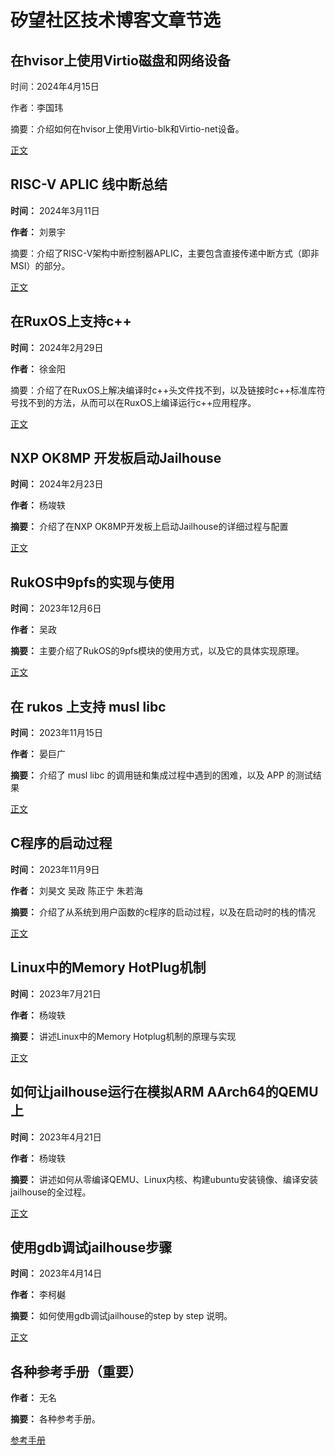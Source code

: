 # 矽望社区技术博客文章节选

## 在hvisor上使用Virtio磁盘和网络设备

时间：2024年4月15日

作者：李国玮

摘要：介绍如何在hvisor上使用Virtio-blk和Virtio-net设备。

[正文](2024/20240415_Virtio_devices_tutorial.md)

## RISC-V APLIC 线中断总结

**时间：** 2024年3月11日

**作者：** 刘景宇

摘要：介绍了RISC-V架构中断控制器APLIC，主要包含直接传递中断方式（即非MSI）的部分。

[正文](2024/20240311_APLIC.md)

## 在RuxOS上支持c++

**时间：** 2024年2月29日

**作者：** 徐金阳

摘要：介绍了在RuxOS上解决编译时c++头文件找不到，以及链接时c++标准库符号找不到的方法，从而可以在RuxOS上编译运行c++应用程序。

[正文](2024/20240229_Support_c++_on_RuxOS.md)


## NXP OK8MP 开发板启动Jailhouse

**时间：** 2024年2月23日

**作者：** 杨竣轶

**摘要：** 介绍了在NXP OK8MP开发板上启动Jailhouse的详细过程与配置

[正文](2023/20240223_NXP_Boot_Jailhouse_Tutorial.md)


## RukOS中9pfs的实现与使用

**时间：** 2023年12月6日

**作者：** 吴政

**摘要：** 主要介绍了RukOS的9pfs模块的使用方式，以及它的具体实现原理。

[正文](2023/20231113_how-9pfs-is-integrated-to-rukos.md)


## 在 rukos 上支持 musl libc

**时间：** 2023年11月15日

**作者：** 晏巨广

**摘要：** 介绍了 musl libc 的调用链和集成过程中遇到的困难，以及 APP 的测试结果

[正文](2023/20231115_MUSL_on_Rukos.md)


## C程序的启动过程

**时间：** 2023年11月9日

**作者：** 刘昊文 吴政 陈正宁 朱若海

**摘要：** 介绍了从系统到用户函数的c程序的启动过程，以及在启动时的栈的情况

[正文](2023/20231109_cstart.md)


## Linux中的Memory HotPlug机制

**时间：** 2023年7月21日

**作者：** 杨竣轶

**摘要：** 讲述Linux中的Memory Hotplug机制的原理与实现

[正文](2023/20230721_Linux_Memory_Hotplug.md)


## 如何让jailhouse运行在模拟ARM AArch64的QEMU上

**时间：** 2023年4月21日

**作者：** 杨竣轶

**摘要：** 讲述如何从零编译QEMU、Linux内核、构建ubuntu安装镜像、编译安装jailhouse的全过程。

[正文](2023/20230421_ARM64-QEMU-jailhouse.md)


## 使用gdb调试jailhouse步骤

**时间：** 2023年4月14日

**作者：** 李柯樾

**摘要：** 如何使用gdb调试jailhouse的step by step 说明。

[正文](2023/20230414_gdb_debug_jailhouse.md)


## 各种参考手册（重要）

<i class="fa-solid fa-star"></i><i class="fa-solid fa-star"></i><i class="fa-solid fa-star"></i><i class="fa-solid fa-star"></i><i class="fa-solid fa-star"></i>

**作者：** 无名

**摘要：** 各种参考手册。

[参考手册](2023/20230915_references.md)
